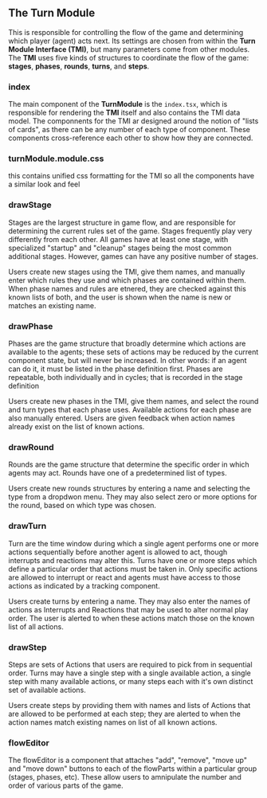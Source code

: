 ## The Turn Module
This is responsible for controlling the flow of the game and determining which player (agent) acts next. Its settings are chosen from within the **Turn Module Interface (TMI)**, but many parameters come from other modules. The **TMI** uses five kinds of structures to coordinate the flow of the game: **stages**, **phases**, **rounds**, **turns**, and **steps**.

### index
The main component of the **TurnModule** is the `index.tsx`, which is responsible for rendering the **TMI** itself and also contains the TMI data model. The componnents for the TMI ar designed around the notion of "lists of cards", as there can be any number of each type of component. These components cross-reference each other to show how they are connected.

### turnModule.module.css
this contains unified css formatting for the TMI so all the components have a similar look and feel

### drawStage
Stages are the largest structure in game flow, and are responsible for  determining the current rules set of the game. Stages frequently play very differently from each other. All games have at least one stage, with specialized "startup" and "cleanup" stages being the most common additional stages. However, games can have any positive number of stages.

Users create new stages using the TMI, give them names, and manually enter which rules they use and which phases are contained within them. When phase names and rules are etnered, they are checked against this known lists of both, and the user is shown when the name is new or matches an existing name.

### drawPhase
Phases are the game structure that broadly determine which actions are available to the agents; these sets of actions may be reduced by the current component state, but will never be increased. In other words: if an agent can do it, it must be listed in the phase definition first. Phases are repeatable, both individually and in cycles; that is recorded in the stage definition

Users create new phases in the TMI, give them names, and select the round and turn types that each phase uses. Available actions for each phase are also manually entered. Users are given feedback when action names already exist on the list of known actions.

### drawRound
Rounds are the game structure that determine the specific order in which agents may act. Rounds have one of a predetermined list of types.

Users create new rounds structures by entering a name and selecting the type from a dropdwon menu. They may also select zero or more options for the round, based on which type was chosen.

### drawTurn
Turn are the time window during which a single agent performs one or more actions sequentially before another agent is allowed to act, though interrupts and reactions may alter this. Turns have one or more steps which define a particular order that actions must be taken in. Only specific actions are allowed to interrupt or react and agents must have access to those actions as indicated by a tracking component.

Users create turns by entering a name. They may also enter the names of actions as Interrupts and Reactions that may be used to alter normal play order. The user is alerted to when these actions match those on the known list of all actions.

### drawStep
Steps are sets of Actions that users are required to pick from in sequential order. Turns may have a single step with a single available action, a single step with many available actions, or many steps each with it's own distinct set of available actions.

Users create steps by providing them with names and lists of Actions that are allowed to be performed at each step; they are alerted to when the action names match existing names on list of all known actions.

### flowEditor
The flowEditor is a component that attaches "add", "remove", "move up" and "move down" buttons to each of the flowParts within a particular group (stages, phases, etc). These allow users to amnipulate the number and order of various parts of the game.
